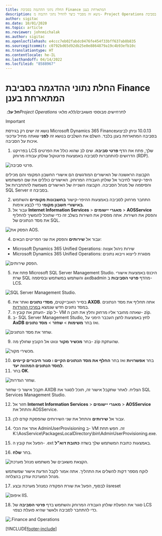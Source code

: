 ```yaml
---
title: החלת נתוני ההדגמה בסביבת Finance המתארחת בענן
description: נושא זה מסביר כיצד להחיל נתוני הדגמה מ- Project Operations בסביבת Dynamics 365 Finance המתארחת בענן.
author: sigitac
ms.date: 10/01/2020
ms.topic: article
ms.reviewer: johnmichalak
ms.author: sigitac
ms.openlocfilehash: e4ccc7eb02fabdc0476fe454f33bff637ab8b835
ms.sourcegitcommit: c0792bd65d92db25e0e8864879a19c4b93efb10c
ms.translationtype: HT
ms.contentlocale: he-IL
ms.lasthandoff: 04/14/2022
ms.locfileid: "8588967"
---
```

# <a name="apply-demo-data-to-a-finance-cloud-hosted-environment"></a>החלת נתוני ההדגמה בסביבת Finance המתארחת בענן

_**חל על:** ‏Project Operations לתרחישים מבוססי משאבים/ללא מלאי_

> [!IMPORTANT]
> נושא זה ישים רק בגירסת Microsoft Dynamics 365 Finance‏ 10.0.13 וניתן לביצוע בסביבה המתארחת בענן בלבד. השלם את השלבים בנושא זה **לפני** שאתה מחיל עדכוני איכות על הסביבה.

1. בפרויקט LCS שלך, פתח את הדף **פרטי סביבה**. שים לב שהוא כולל את הפרטים הדרושים להתחברות לסביבה באמצעות פרוטוקול שולחן עבודה מרוחק (RDP).

![פרטי סביבה.](./media/1EnvironmentDetails.png)

הקבוצה הראשונה של האישורים המודגשים הם אישורי החשבון המקומי והם מכילים היפר-קישור לחיבור אל שולחן העבודה המרוחק. האישורים כוללים את שם המשתמש והסיסמה של מנהל הסביבה. הקבוצה השנייה של האישורים משמשת להתחברות אל SQL Server בסביבה זו.

2. התחבר מרחוק לסביבה באמצעות ההיפר-קישור **בחשבונות מקומיים** והשתמש **באישורי חשבון מקומי** כדי לבצע אימות.
3. עבור אל **Internet Information Services** > **מאגרי יישומים** > **AOSService** והפסק את השירות. אתה מפסיק את השירות בשלב זה כדי שתוכל להמשיך להחליף את מסד הנתונים של SQL.

![הפסק את AOS.](./media/2StopAOS.png)

4. עבור אל **שירותים** והפסק את שני הפריטים הבאים:

- Microsoft Dynamics 365 Unified Operations: שירות ניהול אצווה
- Microsoft Dynamics 365 Unified Operations: מסגרת לייצוא וייבוא נתונים

![הפסק שירותים.](./media/3StopServices.png)

5. פתח את Microsoft SQL Server Management Studio. היכנס באמצעות אישורי שרת SQL והשתמש במשתמש ובסיסמה axdbadmin מהדף **פרטי הסביבות** ב- LCS.

![SQL Server Management Studio.](./media/4SSMS.png)

6. בסייר האובייקטים, **מסדי נתונים** ואתר את **AXDB**. אתה תחליף את מסד הנתונים במסד נתונים חדש שנמצא [במרכז ההורדות](https://download.microsoft.com/download/1/a/3/1a314bd2-b082-4a87-abdc-1ba26c92b63d/ProjOpsDemoDataFOGARelease.zip). 
7. העתק את קובץ ה- zip ל- VM שאתה מחובר אליו מרחוק וחלץ את תוכן ה- zip.
8. ב- SQL Server Management Studio, לחץ באמצעות לחצן העכבר הימני על **AxDB** ואז בחר **משימות** > **שחזר** > **מסד נתונים**.

![שחזר את מסד הנתונים.](./media/5RestoreDatabase.png)

9. בחר **מכשיר מקור** ונווט אל הקובץ שחולץ מה- zip שהעתקת.

![מכשירי מקור.](./media/6SourceDevice.png)

10. בחר **אפשרויות** ואז בחר **החלף את מסד הנתונים הקיים** ו **סגור חיבורים קיימים למסד הנתונים המהווה יעד**. 
11. בחר **OK**.

![שחזר הגדרות.](./media/7RestoreSetting.png)

תקבל אישור כי שחזור AXDB הצליח. לאחר שתקבל אישור זה, תוכל לסגור את SQL Services Management Studio.

12. חזור אל **Internet Information Services** > **מאגרי יישומים** > **AOSService** והתחל את AOSService.
13. עבור אל **שירותים** והתחל את שני השירותים שהפסקת קודם לכן.

14. אתר את הכלי AdminUserProvisioning ב- VM זה. חפש תחת K:\AosService\PackagesLocalDirectory\bin\AdminUserProvisioning.exe.
15. הפעל את קובץ ה- ‎.ext באמצעות כתובת המשתמש שלך בשדה **כתובת דוא"ל**. 
16. בחר **שלח**.

![הקצאת משאבים של משתמש מנהל מערכת.](./media/8AdminUserProvisioning.png)

לוקח מספר דקות להשלים את התהליך. אתה אמור לקבל הודעת אישור שמשתמש מנהל המערכת עודכן בהצלחה.

17. לבסוף, הפעל את שורת הפקודה כמנהל מערכת ובצע iisreset

![איפוס IIS.](./media/9IISReset.png)

18. סגור את הפעלת שולחן העבודה המרוחק והשתמש בדף **פרטי הסביבה** של LCS כדי להתחבר לסביבה ולאשר שהיא פועלת כצפוי.

![.Finance and Operations](./media/10FinanceAndOperations.png)


[!INCLUDE[footer-include](../includes/footer-banner.md)]